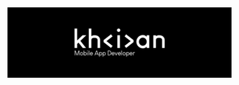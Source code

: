 [![@khiancarasicas](https://raw.githubusercontent.com/khiancarasicas/khiancarasicas/main/media/banner.jpg)](https://khiancarasicas.github.io/)
---